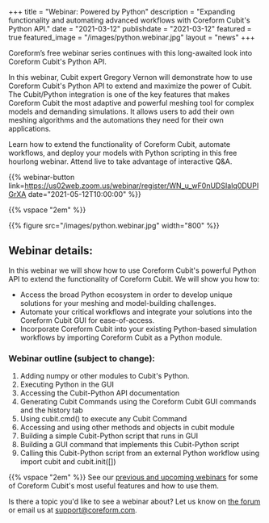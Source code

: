 +++
title = "Webinar: Powered by Python"
description = "Expanding functionality and automating advanced workflows with Coreform Cubit's Python API."
date = "2021-03-12"
publishdate = "2021-03-12"
featured = true
featured_image = "/images/python.webinar.jpg"
layout = "news"
+++


Coreform’s free webinar series continues with this long-awaited look into Coreform Cubit's Python API. 

In this webinar, Cubit expert Gregory Vernon will demonstrate how to use Coreform Cubit's Python API to extend and maximize the power of Cubit. The Cubit/Python integration is one of the key features that makes Coreform Cubit the most adaptive and powerful meshing tool for complex models and demanding simulations. It allows users to add  their own meshing algorithms and the automations they need for their own applications.

Learn how to extend the functionality of Coreform Cubit, automate workflows, and deploy your models with Python scripting in this free hourlong webinar. Attend live to take advantage of interactive Q&A.

{{% webinar-button link=https://us02web.zoom.us/webinar/register/WN_u_wF0nUDSIaIq0DUPIGrXA date="2021-05-12T10:00:00" %}}


{{% vspace "2em" %}}

{{% figure src="/images/python.webinar.jpg" width="800" %}}


## Webinar details:

In this webinar we will show how to use Coreform Cubit's powerful Python API to extend the functionality of Coreform Cubit. We will show you how to:
 
- Access the broad Python ecosystem in order to develop unique solutions for your meshing and model-building challenges.
- Automate your critical workflows and integrate your solutions into the Coreform Cubit GUI for ease-of-access. 
- Incorporate Coreform Cubit into your existing Python-based simulation workflows by importing Coreform Cubit as a Python module.

### Webinar outline (subject to change):

1. Adding numpy or other modules to Cubit's Python.
2. Executing Python in the GUI
3. Accessing the Cubit-Python API documentation
4. Generating Cubit Commands using the Coreform Cubit GUI commands and the history tab
5. Using cubit.cmd() to execute any Cubit Command
6. Accessing and using other methods and objects in cubit module
7. Building a simple Cubit-Python script that runs in GUI
8. Building a GUI command that implements this Cubit-Python script
9. Calling this Cubit-Python script from an external Python workflow using import cubit and cubit.init([])


{{% vspace "2em" %}}
See our [previous and upcoming webinars]( https://coreform.com/support/webinars/) for some of Coreform Cubit's most useful features and how to use them.


Is there a topic you'd like to see a webinar about? Let us know on [the forum](https://forum.coreform.com) or email us at [support@coreform.com](mailto:support@coreform.com).
